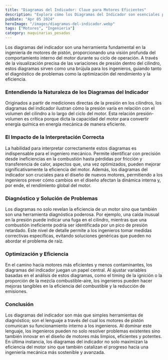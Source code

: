 ```yaml
---
title: "Diagramas del Indicador: Clave para Motores Eficientes"
description: "Explora cómo los Diagramas del Indicador son esenciales para afinar la eficiencia y rendimiento de motores, un recurso crucial para ingenieros."
pubDate: "Apr 05 2024"
heroImage: "/images/diagramas-del-indicador.webp"
tags: ["Motores", "Ingenieria"]
category: maquinarias_pesadas
---
```


Los diagramas del indicador son una herramienta fundamental en la ingeniería de motores de pistón, proporcionando una visión profunda del comportamiento interno del motor durante su ciclo de operación. A través de la visualización precisa de las variaciones de presión dentro del cilindro, estos diagramas sirven como una brújula para los ingenieros, guiando tanto el diagnóstico de problemas como la optimización del rendimiento y la eficiencia.

### Entendiendo la Naturaleza de los Diagramas del Indicador

Originados a partir de mediciones directas de la presión en los cilindros, los diagramas del indicador ilustran cómo la presión varía en relación con el volumen del cilindro a lo largo del ciclo del motor. Esta relación presión-volumen es crítica porque dicta la capacidad del motor para convertir energía química en energía mecánica de manera eficiente.

### El Impacto de la Interpretación Correcta

La habilidad para interpretar correctamente estos diagramas es indispensable para el ingeniero mecánico. Permite identificar con precisión desde ineficiencias en la combustión hasta pérdidas por fricción y transferencia de calor, aspectos que, una vez optimizados, pueden mejorar significativamente la eficiencia del motor. Además, los diagramas del indicador son cruciales para el diseño de nuevos motores, permitiendo a los ingenieros prever cómo cambios en el diseño afectan la dinámica interna y, por ende, el rendimiento global del motor.

### Diagnóstico y Solución de Problemas

Los diagramas no solo revelan la eficiencia de un motor sino que también son una herramienta diagnóstica poderosa. Por ejemplo, una caída inusual en la presión puede indicar una fuga en el cilindro, mientras que una combustión ineficiente podría ser identificada por un pico de presión retardado. Este nivel de detalle permite a los ingenieros tomar medidas correctivas específicas, evitando soluciones genéricas que pueden no abordar el problema de raíz.

### Optimización y Eficiencia

En el camino hacia motores más eficientes y menos contaminantes, los diagramas del indicador juegan un papel central. Al ajustar variables basadas en el análisis de estos diagramas, como el timing de la ignición o la proporción de la mezcla combustible-aire, los ingenieros pueden hacer mejoras tangibles en la eficiencia del combustible y la reducción de emisiones.

### Conclusión

Los diagramas del indicador son más que simples herramientas de diagnóstico; son el lenguaje a través del cual los motores de pistón comunican su funcionamiento interno a los ingenieros. Al dominar este lenguaje, los ingenieros pueden no solo resolver problemas existentes sino también innovar en el diseño de motores más limpios, eficientes y potentes. En última instancia, los diagramas del indicador no solo maximizan la eficiencia del motor sino que también catalizan el progreso hacia una ingeniería mecánica más sostenible y avanzada.
